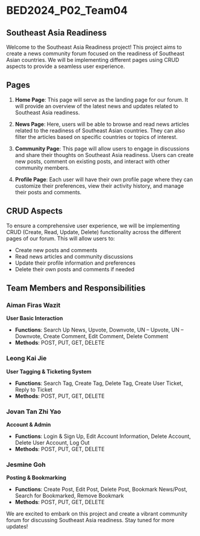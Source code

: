 # BED2024_P02_Team04

## Southeast Asia Readiness

Welcome to the Southeast Asia Readiness project! This project aims to create a news community forum focused on the readiness of Southeast Asian countries. We will be implementing different pages using CRUD aspects to provide a seamless user experience.

## Pages

1. **Home Page**: This page will serve as the landing page for our forum. It will provide an overview of the latest news and updates related to Southeast Asia readiness.

2. **News Page**: Here, users will be able to browse and read news articles related to the readiness of Southeast Asian countries. They can also filter the articles based on specific countries or topics of interest.

3. **Community Page**: This page will allow users to engage in discussions and share their thoughts on Southeast Asia readiness. Users can create new posts, comment on existing posts, and interact with other community members.

4. **Profile Page**: Each user will have their own profile page where they can customize their preferences, view their activity history, and manage their posts and comments.

## CRUD Aspects

To ensure a comprehensive user experience, we will be implementing CRUD (Create, Read, Update, Delete) functionality across the different pages of our forum. This will allow users to:

- Create new posts and comments
- Read news articles and community discussions
- Update their profile information and preferences
- Delete their own posts and comments if needed

## Team Members and Responsibilities

### Aiman Firas Wazit
**User Basic Interaction**
- **Functions**: Search Up News, Upvote, Downvote, UN – Upvote, UN – Downvote, Create Comment, Edit Comment, Delete Comment
- **Methods**: POST, PUT, GET, DELETE

### Leong Kai Jie
**User Tagging & Ticketing System**
- **Functions**: Search Tag, Create Tag, Delete Tag, Create User Ticket, Reply to Ticket
- **Methods**: POST, PUT, GET, DELETE

### Jovan Tan Zhi Yao
**Account & Admin**
- **Functions**: Login & Sign Up, Edit Account Information, Delete Account, Delete User Account, Log Out
- **Methods**: POST, PUT, GET, DELETE

### Jesmine Goh
**Posting & Bookmarking**
- **Functions**: Create Post, Edit Post, Delete Post, Bookmark News/Post, Search for Bookmarked, Remove Bookmark
- **Methods**: POST, PUT, GET, DELETE

We are excited to embark on this project and create a vibrant community forum for discussing Southeast Asia readiness. Stay tuned for more updates!
